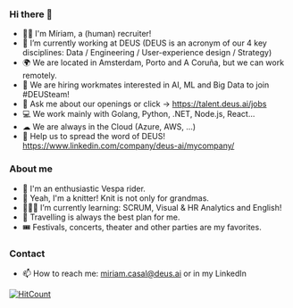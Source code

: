 ### Hi there 👋

- 👩‍💻 I'm Míriam, a (human) recruiter!
- 🔭 I’m currently working at DEUS (DEUS is an acronym of our 4 key disciplines: Data / Engineering / User-experience design / Strategy)
- 🌍 We are located in Amsterdam, Porto and A Coruña, but we can work remotely.
- 🧲 We are hiring workmates interested in AI, ML and Big Data to join #DEUSteam!
- 💬 Ask me about our openings or click -> https://talent.deus.ai/jobs
- 💻 We work mainly with Golang, Python, .NET, Node.js, React...
- ☁  We are always in the Cloud (Azure, AWS, ...)
- 📢 Help us to spread the word of DEUS! https://www.linkedin.com/company/deus-ai/mycompany/


### About me

- 🛵 I'm an enthusiastic Vespa rider.
- 🧶 Yeah, I'm a knitter! Knit is not only for grandmas.
- 👩🏽‍🎓 I’m currently learning: SCRUM, Visual & HR Analytics and English! 
- 🧳 Travelling is always the best plan for me.
- 🎟️ Festivals, concerts, theater and other parties are my favorites.


### Contact

- 📫 How to reach me: miriam.casal@deus.ai or in my LinkedIn



[![HitCount](http://hits.dwyl.com/CasalMiriam/READMEMD.svg?style=flat-square)](http://hits.dwyl.com/CasalMiriam/READMEMD)
